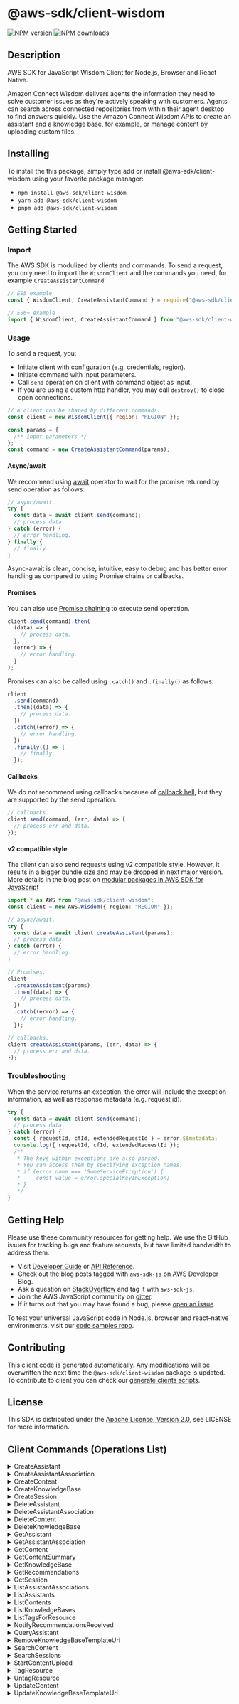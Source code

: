 <!-- generated file, do not edit directly -->

# @aws-sdk/client-wisdom

[![NPM version](https://img.shields.io/npm/v/@aws-sdk/client-wisdom/latest.svg)](https://www.npmjs.com/package/@aws-sdk/client-wisdom)
[![NPM downloads](https://img.shields.io/npm/dm/@aws-sdk/client-wisdom.svg)](https://www.npmjs.com/package/@aws-sdk/client-wisdom)

## Description

AWS SDK for JavaScript Wisdom Client for Node.js, Browser and React Native.

<p>Amazon Connect Wisdom delivers agents the information they need to solve customer issues as they're actively
speaking with customers. Agents can search across connected repositories from within their agent desktop
to find answers quickly. Use the Amazon Connect Wisdom APIs to create an assistant and a knowledge base, for example, or manage content by uploading custom files.</p>

## Installing

To install the this package, simply type add or install @aws-sdk/client-wisdom
using your favorite package manager:

- `npm install @aws-sdk/client-wisdom`
- `yarn add @aws-sdk/client-wisdom`
- `pnpm add @aws-sdk/client-wisdom`

## Getting Started

### Import

The AWS SDK is modulized by clients and commands.
To send a request, you only need to import the `WisdomClient` and
the commands you need, for example `CreateAssistantCommand`:

```js
// ES5 example
const { WisdomClient, CreateAssistantCommand } = require("@aws-sdk/client-wisdom");
```

```ts
// ES6+ example
import { WisdomClient, CreateAssistantCommand } from "@aws-sdk/client-wisdom";
```

### Usage

To send a request, you:

- Initiate client with configuration (e.g. credentials, region).
- Initiate command with input parameters.
- Call `send` operation on client with command object as input.
- If you are using a custom http handler, you may call `destroy()` to close open connections.

```js
// a client can be shared by different commands.
const client = new WisdomClient({ region: "REGION" });

const params = {
  /** input parameters */
};
const command = new CreateAssistantCommand(params);
```

#### Async/await

We recommend using [await](https://developer.mozilla.org/en-US/docs/Web/JavaScript/Reference/Operators/await)
operator to wait for the promise returned by send operation as follows:

```js
// async/await.
try {
  const data = await client.send(command);
  // process data.
} catch (error) {
  // error handling.
} finally {
  // finally.
}
```

Async-await is clean, concise, intuitive, easy to debug and has better error handling
as compared to using Promise chains or callbacks.

#### Promises

You can also use [Promise chaining](https://developer.mozilla.org/en-US/docs/Web/JavaScript/Guide/Using_promises#chaining)
to execute send operation.

```js
client.send(command).then(
  (data) => {
    // process data.
  },
  (error) => {
    // error handling.
  }
);
```

Promises can also be called using `.catch()` and `.finally()` as follows:

```js
client
  .send(command)
  .then((data) => {
    // process data.
  })
  .catch((error) => {
    // error handling.
  })
  .finally(() => {
    // finally.
  });
```

#### Callbacks

We do not recommend using callbacks because of [callback hell](http://callbackhell.com/),
but they are supported by the send operation.

```js
// callbacks.
client.send(command, (err, data) => {
  // process err and data.
});
```

#### v2 compatible style

The client can also send requests using v2 compatible style.
However, it results in a bigger bundle size and may be dropped in next major version. More details in the blog post
on [modular packages in AWS SDK for JavaScript](https://aws.amazon.com/blogs/developer/modular-packages-in-aws-sdk-for-javascript/)

```ts
import * as AWS from "@aws-sdk/client-wisdom";
const client = new AWS.Wisdom({ region: "REGION" });

// async/await.
try {
  const data = await client.createAssistant(params);
  // process data.
} catch (error) {
  // error handling.
}

// Promises.
client
  .createAssistant(params)
  .then((data) => {
    // process data.
  })
  .catch((error) => {
    // error handling.
  });

// callbacks.
client.createAssistant(params, (err, data) => {
  // process err and data.
});
```

### Troubleshooting

When the service returns an exception, the error will include the exception information,
as well as response metadata (e.g. request id).

```js
try {
  const data = await client.send(command);
  // process data.
} catch (error) {
  const { requestId, cfId, extendedRequestId } = error.$$metadata;
  console.log({ requestId, cfId, extendedRequestId });
  /**
   * The keys within exceptions are also parsed.
   * You can access them by specifying exception names:
   * if (error.name === 'SomeServiceException') {
   *     const value = error.specialKeyInException;
   * }
   */
}
```

## Getting Help

Please use these community resources for getting help.
We use the GitHub issues for tracking bugs and feature requests, but have limited bandwidth to address them.

- Visit [Developer Guide](https://docs.aws.amazon.com/sdk-for-javascript/v3/developer-guide/welcome.html)
  or [API Reference](https://docs.aws.amazon.com/AWSJavaScriptSDK/v3/latest/index.html).
- Check out the blog posts tagged with [`aws-sdk-js`](https://aws.amazon.com/blogs/developer/tag/aws-sdk-js/)
  on AWS Developer Blog.
- Ask a question on [StackOverflow](https://stackoverflow.com/questions/tagged/aws-sdk-js) and tag it with `aws-sdk-js`.
- Join the AWS JavaScript community on [gitter](https://gitter.im/aws/aws-sdk-js-v3).
- If it turns out that you may have found a bug, please [open an issue](https://github.com/aws/aws-sdk-js-v3/issues/new/choose).

To test your universal JavaScript code in Node.js, browser and react-native environments,
visit our [code samples repo](https://github.com/aws-samples/aws-sdk-js-tests).

## Contributing

This client code is generated automatically. Any modifications will be overwritten the next time the `@aws-sdk/client-wisdom` package is updated.
To contribute to client you can check our [generate clients scripts](https://github.com/aws/aws-sdk-js-v3/tree/main/scripts/generate-clients).

## License

This SDK is distributed under the
[Apache License, Version 2.0](http://www.apache.org/licenses/LICENSE-2.0),
see LICENSE for more information.

## Client Commands (Operations List)

<details>
<summary>
CreateAssistant
</summary>

[Command API Reference](https://docs.aws.amazon.com/AWSJavaScriptSDK/v3/latest/clients/client-wisdom/classes/createassistantcommand.html) / [Input](https://docs.aws.amazon.com/AWSJavaScriptSDK/v3/latest/clients/client-wisdom/interfaces/createassistantcommandinput.html) / [Output](https://docs.aws.amazon.com/AWSJavaScriptSDK/v3/latest/clients/client-wisdom/interfaces/createassistantcommandoutput.html)

</details>
<details>
<summary>
CreateAssistantAssociation
</summary>

[Command API Reference](https://docs.aws.amazon.com/AWSJavaScriptSDK/v3/latest/clients/client-wisdom/classes/createassistantassociationcommand.html) / [Input](https://docs.aws.amazon.com/AWSJavaScriptSDK/v3/latest/clients/client-wisdom/interfaces/createassistantassociationcommandinput.html) / [Output](https://docs.aws.amazon.com/AWSJavaScriptSDK/v3/latest/clients/client-wisdom/interfaces/createassistantassociationcommandoutput.html)

</details>
<details>
<summary>
CreateContent
</summary>

[Command API Reference](https://docs.aws.amazon.com/AWSJavaScriptSDK/v3/latest/clients/client-wisdom/classes/createcontentcommand.html) / [Input](https://docs.aws.amazon.com/AWSJavaScriptSDK/v3/latest/clients/client-wisdom/interfaces/createcontentcommandinput.html) / [Output](https://docs.aws.amazon.com/AWSJavaScriptSDK/v3/latest/clients/client-wisdom/interfaces/createcontentcommandoutput.html)

</details>
<details>
<summary>
CreateKnowledgeBase
</summary>

[Command API Reference](https://docs.aws.amazon.com/AWSJavaScriptSDK/v3/latest/clients/client-wisdom/classes/createknowledgebasecommand.html) / [Input](https://docs.aws.amazon.com/AWSJavaScriptSDK/v3/latest/clients/client-wisdom/interfaces/createknowledgebasecommandinput.html) / [Output](https://docs.aws.amazon.com/AWSJavaScriptSDK/v3/latest/clients/client-wisdom/interfaces/createknowledgebasecommandoutput.html)

</details>
<details>
<summary>
CreateSession
</summary>

[Command API Reference](https://docs.aws.amazon.com/AWSJavaScriptSDK/v3/latest/clients/client-wisdom/classes/createsessioncommand.html) / [Input](https://docs.aws.amazon.com/AWSJavaScriptSDK/v3/latest/clients/client-wisdom/interfaces/createsessioncommandinput.html) / [Output](https://docs.aws.amazon.com/AWSJavaScriptSDK/v3/latest/clients/client-wisdom/interfaces/createsessioncommandoutput.html)

</details>
<details>
<summary>
DeleteAssistant
</summary>

[Command API Reference](https://docs.aws.amazon.com/AWSJavaScriptSDK/v3/latest/clients/client-wisdom/classes/deleteassistantcommand.html) / [Input](https://docs.aws.amazon.com/AWSJavaScriptSDK/v3/latest/clients/client-wisdom/interfaces/deleteassistantcommandinput.html) / [Output](https://docs.aws.amazon.com/AWSJavaScriptSDK/v3/latest/clients/client-wisdom/interfaces/deleteassistantcommandoutput.html)

</details>
<details>
<summary>
DeleteAssistantAssociation
</summary>

[Command API Reference](https://docs.aws.amazon.com/AWSJavaScriptSDK/v3/latest/clients/client-wisdom/classes/deleteassistantassociationcommand.html) / [Input](https://docs.aws.amazon.com/AWSJavaScriptSDK/v3/latest/clients/client-wisdom/interfaces/deleteassistantassociationcommandinput.html) / [Output](https://docs.aws.amazon.com/AWSJavaScriptSDK/v3/latest/clients/client-wisdom/interfaces/deleteassistantassociationcommandoutput.html)

</details>
<details>
<summary>
DeleteContent
</summary>

[Command API Reference](https://docs.aws.amazon.com/AWSJavaScriptSDK/v3/latest/clients/client-wisdom/classes/deletecontentcommand.html) / [Input](https://docs.aws.amazon.com/AWSJavaScriptSDK/v3/latest/clients/client-wisdom/interfaces/deletecontentcommandinput.html) / [Output](https://docs.aws.amazon.com/AWSJavaScriptSDK/v3/latest/clients/client-wisdom/interfaces/deletecontentcommandoutput.html)

</details>
<details>
<summary>
DeleteKnowledgeBase
</summary>

[Command API Reference](https://docs.aws.amazon.com/AWSJavaScriptSDK/v3/latest/clients/client-wisdom/classes/deleteknowledgebasecommand.html) / [Input](https://docs.aws.amazon.com/AWSJavaScriptSDK/v3/latest/clients/client-wisdom/interfaces/deleteknowledgebasecommandinput.html) / [Output](https://docs.aws.amazon.com/AWSJavaScriptSDK/v3/latest/clients/client-wisdom/interfaces/deleteknowledgebasecommandoutput.html)

</details>
<details>
<summary>
GetAssistant
</summary>

[Command API Reference](https://docs.aws.amazon.com/AWSJavaScriptSDK/v3/latest/clients/client-wisdom/classes/getassistantcommand.html) / [Input](https://docs.aws.amazon.com/AWSJavaScriptSDK/v3/latest/clients/client-wisdom/interfaces/getassistantcommandinput.html) / [Output](https://docs.aws.amazon.com/AWSJavaScriptSDK/v3/latest/clients/client-wisdom/interfaces/getassistantcommandoutput.html)

</details>
<details>
<summary>
GetAssistantAssociation
</summary>

[Command API Reference](https://docs.aws.amazon.com/AWSJavaScriptSDK/v3/latest/clients/client-wisdom/classes/getassistantassociationcommand.html) / [Input](https://docs.aws.amazon.com/AWSJavaScriptSDK/v3/latest/clients/client-wisdom/interfaces/getassistantassociationcommandinput.html) / [Output](https://docs.aws.amazon.com/AWSJavaScriptSDK/v3/latest/clients/client-wisdom/interfaces/getassistantassociationcommandoutput.html)

</details>
<details>
<summary>
GetContent
</summary>

[Command API Reference](https://docs.aws.amazon.com/AWSJavaScriptSDK/v3/latest/clients/client-wisdom/classes/getcontentcommand.html) / [Input](https://docs.aws.amazon.com/AWSJavaScriptSDK/v3/latest/clients/client-wisdom/interfaces/getcontentcommandinput.html) / [Output](https://docs.aws.amazon.com/AWSJavaScriptSDK/v3/latest/clients/client-wisdom/interfaces/getcontentcommandoutput.html)

</details>
<details>
<summary>
GetContentSummary
</summary>

[Command API Reference](https://docs.aws.amazon.com/AWSJavaScriptSDK/v3/latest/clients/client-wisdom/classes/getcontentsummarycommand.html) / [Input](https://docs.aws.amazon.com/AWSJavaScriptSDK/v3/latest/clients/client-wisdom/interfaces/getcontentsummarycommandinput.html) / [Output](https://docs.aws.amazon.com/AWSJavaScriptSDK/v3/latest/clients/client-wisdom/interfaces/getcontentsummarycommandoutput.html)

</details>
<details>
<summary>
GetKnowledgeBase
</summary>

[Command API Reference](https://docs.aws.amazon.com/AWSJavaScriptSDK/v3/latest/clients/client-wisdom/classes/getknowledgebasecommand.html) / [Input](https://docs.aws.amazon.com/AWSJavaScriptSDK/v3/latest/clients/client-wisdom/interfaces/getknowledgebasecommandinput.html) / [Output](https://docs.aws.amazon.com/AWSJavaScriptSDK/v3/latest/clients/client-wisdom/interfaces/getknowledgebasecommandoutput.html)

</details>
<details>
<summary>
GetRecommendations
</summary>

[Command API Reference](https://docs.aws.amazon.com/AWSJavaScriptSDK/v3/latest/clients/client-wisdom/classes/getrecommendationscommand.html) / [Input](https://docs.aws.amazon.com/AWSJavaScriptSDK/v3/latest/clients/client-wisdom/interfaces/getrecommendationscommandinput.html) / [Output](https://docs.aws.amazon.com/AWSJavaScriptSDK/v3/latest/clients/client-wisdom/interfaces/getrecommendationscommandoutput.html)

</details>
<details>
<summary>
GetSession
</summary>

[Command API Reference](https://docs.aws.amazon.com/AWSJavaScriptSDK/v3/latest/clients/client-wisdom/classes/getsessioncommand.html) / [Input](https://docs.aws.amazon.com/AWSJavaScriptSDK/v3/latest/clients/client-wisdom/interfaces/getsessioncommandinput.html) / [Output](https://docs.aws.amazon.com/AWSJavaScriptSDK/v3/latest/clients/client-wisdom/interfaces/getsessioncommandoutput.html)

</details>
<details>
<summary>
ListAssistantAssociations
</summary>

[Command API Reference](https://docs.aws.amazon.com/AWSJavaScriptSDK/v3/latest/clients/client-wisdom/classes/listassistantassociationscommand.html) / [Input](https://docs.aws.amazon.com/AWSJavaScriptSDK/v3/latest/clients/client-wisdom/interfaces/listassistantassociationscommandinput.html) / [Output](https://docs.aws.amazon.com/AWSJavaScriptSDK/v3/latest/clients/client-wisdom/interfaces/listassistantassociationscommandoutput.html)

</details>
<details>
<summary>
ListAssistants
</summary>

[Command API Reference](https://docs.aws.amazon.com/AWSJavaScriptSDK/v3/latest/clients/client-wisdom/classes/listassistantscommand.html) / [Input](https://docs.aws.amazon.com/AWSJavaScriptSDK/v3/latest/clients/client-wisdom/interfaces/listassistantscommandinput.html) / [Output](https://docs.aws.amazon.com/AWSJavaScriptSDK/v3/latest/clients/client-wisdom/interfaces/listassistantscommandoutput.html)

</details>
<details>
<summary>
ListContents
</summary>

[Command API Reference](https://docs.aws.amazon.com/AWSJavaScriptSDK/v3/latest/clients/client-wisdom/classes/listcontentscommand.html) / [Input](https://docs.aws.amazon.com/AWSJavaScriptSDK/v3/latest/clients/client-wisdom/interfaces/listcontentscommandinput.html) / [Output](https://docs.aws.amazon.com/AWSJavaScriptSDK/v3/latest/clients/client-wisdom/interfaces/listcontentscommandoutput.html)

</details>
<details>
<summary>
ListKnowledgeBases
</summary>

[Command API Reference](https://docs.aws.amazon.com/AWSJavaScriptSDK/v3/latest/clients/client-wisdom/classes/listknowledgebasescommand.html) / [Input](https://docs.aws.amazon.com/AWSJavaScriptSDK/v3/latest/clients/client-wisdom/interfaces/listknowledgebasescommandinput.html) / [Output](https://docs.aws.amazon.com/AWSJavaScriptSDK/v3/latest/clients/client-wisdom/interfaces/listknowledgebasescommandoutput.html)

</details>
<details>
<summary>
ListTagsForResource
</summary>

[Command API Reference](https://docs.aws.amazon.com/AWSJavaScriptSDK/v3/latest/clients/client-wisdom/classes/listtagsforresourcecommand.html) / [Input](https://docs.aws.amazon.com/AWSJavaScriptSDK/v3/latest/clients/client-wisdom/interfaces/listtagsforresourcecommandinput.html) / [Output](https://docs.aws.amazon.com/AWSJavaScriptSDK/v3/latest/clients/client-wisdom/interfaces/listtagsforresourcecommandoutput.html)

</details>
<details>
<summary>
NotifyRecommendationsReceived
</summary>

[Command API Reference](https://docs.aws.amazon.com/AWSJavaScriptSDK/v3/latest/clients/client-wisdom/classes/notifyrecommendationsreceivedcommand.html) / [Input](https://docs.aws.amazon.com/AWSJavaScriptSDK/v3/latest/clients/client-wisdom/interfaces/notifyrecommendationsreceivedcommandinput.html) / [Output](https://docs.aws.amazon.com/AWSJavaScriptSDK/v3/latest/clients/client-wisdom/interfaces/notifyrecommendationsreceivedcommandoutput.html)

</details>
<details>
<summary>
QueryAssistant
</summary>

[Command API Reference](https://docs.aws.amazon.com/AWSJavaScriptSDK/v3/latest/clients/client-wisdom/classes/queryassistantcommand.html) / [Input](https://docs.aws.amazon.com/AWSJavaScriptSDK/v3/latest/clients/client-wisdom/interfaces/queryassistantcommandinput.html) / [Output](https://docs.aws.amazon.com/AWSJavaScriptSDK/v3/latest/clients/client-wisdom/interfaces/queryassistantcommandoutput.html)

</details>
<details>
<summary>
RemoveKnowledgeBaseTemplateUri
</summary>

[Command API Reference](https://docs.aws.amazon.com/AWSJavaScriptSDK/v3/latest/clients/client-wisdom/classes/removeknowledgebasetemplateuricommand.html) / [Input](https://docs.aws.amazon.com/AWSJavaScriptSDK/v3/latest/clients/client-wisdom/interfaces/removeknowledgebasetemplateuricommandinput.html) / [Output](https://docs.aws.amazon.com/AWSJavaScriptSDK/v3/latest/clients/client-wisdom/interfaces/removeknowledgebasetemplateuricommandoutput.html)

</details>
<details>
<summary>
SearchContent
</summary>

[Command API Reference](https://docs.aws.amazon.com/AWSJavaScriptSDK/v3/latest/clients/client-wisdom/classes/searchcontentcommand.html) / [Input](https://docs.aws.amazon.com/AWSJavaScriptSDK/v3/latest/clients/client-wisdom/interfaces/searchcontentcommandinput.html) / [Output](https://docs.aws.amazon.com/AWSJavaScriptSDK/v3/latest/clients/client-wisdom/interfaces/searchcontentcommandoutput.html)

</details>
<details>
<summary>
SearchSessions
</summary>

[Command API Reference](https://docs.aws.amazon.com/AWSJavaScriptSDK/v3/latest/clients/client-wisdom/classes/searchsessionscommand.html) / [Input](https://docs.aws.amazon.com/AWSJavaScriptSDK/v3/latest/clients/client-wisdom/interfaces/searchsessionscommandinput.html) / [Output](https://docs.aws.amazon.com/AWSJavaScriptSDK/v3/latest/clients/client-wisdom/interfaces/searchsessionscommandoutput.html)

</details>
<details>
<summary>
StartContentUpload
</summary>

[Command API Reference](https://docs.aws.amazon.com/AWSJavaScriptSDK/v3/latest/clients/client-wisdom/classes/startcontentuploadcommand.html) / [Input](https://docs.aws.amazon.com/AWSJavaScriptSDK/v3/latest/clients/client-wisdom/interfaces/startcontentuploadcommandinput.html) / [Output](https://docs.aws.amazon.com/AWSJavaScriptSDK/v3/latest/clients/client-wisdom/interfaces/startcontentuploadcommandoutput.html)

</details>
<details>
<summary>
TagResource
</summary>

[Command API Reference](https://docs.aws.amazon.com/AWSJavaScriptSDK/v3/latest/clients/client-wisdom/classes/tagresourcecommand.html) / [Input](https://docs.aws.amazon.com/AWSJavaScriptSDK/v3/latest/clients/client-wisdom/interfaces/tagresourcecommandinput.html) / [Output](https://docs.aws.amazon.com/AWSJavaScriptSDK/v3/latest/clients/client-wisdom/interfaces/tagresourcecommandoutput.html)

</details>
<details>
<summary>
UntagResource
</summary>

[Command API Reference](https://docs.aws.amazon.com/AWSJavaScriptSDK/v3/latest/clients/client-wisdom/classes/untagresourcecommand.html) / [Input](https://docs.aws.amazon.com/AWSJavaScriptSDK/v3/latest/clients/client-wisdom/interfaces/untagresourcecommandinput.html) / [Output](https://docs.aws.amazon.com/AWSJavaScriptSDK/v3/latest/clients/client-wisdom/interfaces/untagresourcecommandoutput.html)

</details>
<details>
<summary>
UpdateContent
</summary>

[Command API Reference](https://docs.aws.amazon.com/AWSJavaScriptSDK/v3/latest/clients/client-wisdom/classes/updatecontentcommand.html) / [Input](https://docs.aws.amazon.com/AWSJavaScriptSDK/v3/latest/clients/client-wisdom/interfaces/updatecontentcommandinput.html) / [Output](https://docs.aws.amazon.com/AWSJavaScriptSDK/v3/latest/clients/client-wisdom/interfaces/updatecontentcommandoutput.html)

</details>
<details>
<summary>
UpdateKnowledgeBaseTemplateUri
</summary>

[Command API Reference](https://docs.aws.amazon.com/AWSJavaScriptSDK/v3/latest/clients/client-wisdom/classes/updateknowledgebasetemplateuricommand.html) / [Input](https://docs.aws.amazon.com/AWSJavaScriptSDK/v3/latest/clients/client-wisdom/interfaces/updateknowledgebasetemplateuricommandinput.html) / [Output](https://docs.aws.amazon.com/AWSJavaScriptSDK/v3/latest/clients/client-wisdom/interfaces/updateknowledgebasetemplateuricommandoutput.html)

</details>
